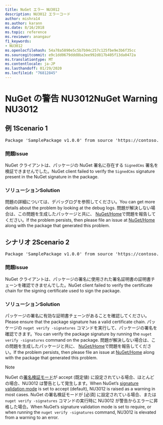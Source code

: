 ```yaml
---
title: NuGet エラー NU3012
description: NU3012 エラーコード
author: mishra14
ms.author: karann
ms.date: 8/16/2018
ms.topic: reference
ms.reviewer: anangaur
f1_keywords:
- NU3012
ms.openlocfilehash: 54a78a5890e5c5b7b94c257c125fbe9e3b6f35cc
ms.sourcegitcommit: e9c1dd0679ddd8ba3ee992d817b405f13da0472a
ms.translationtype: MT
ms.contentlocale: ja-JP
ms.lasthandoff: 01/29/2020
ms.locfileid: "76812845"
---
```

# <a name="nuget-warning-nu3012"></a><span data-ttu-id="17fae-103">NuGet の警告 NU3012</span><span class="sxs-lookup"><span data-stu-id="17fae-103">NuGet Warning NU3012</span></span>

## <a name="scenario-1"></a><span data-ttu-id="17fae-104">例 1</span><span class="sxs-lookup"><span data-stu-id="17fae-104">Scenario 1</span></span>

<pre>Package 'SamplePackage v1.0.0' from source 'https://contoso.com/index.json': The primary signature validation failed.</pre>

### <a name="issue"></a><span data-ttu-id="17fae-105">問題</span><span class="sxs-lookup"><span data-stu-id="17fae-105">Issue</span></span>

<span data-ttu-id="17fae-106">NuGet クライアントは、パッケージの NuGet 署名に存在する `SignedCms` 署名を検証できませんでした。</span><span class="sxs-lookup"><span data-stu-id="17fae-106">NuGet client failed to verify the `SignedCms` signature present in the NuGet signature in the package.</span></span>


### <a name="solution"></a><span data-ttu-id="17fae-107">ソリューション</span><span class="sxs-lookup"><span data-stu-id="17fae-107">Solution</span></span>

<span data-ttu-id="17fae-108">問題の詳細については、デバッグログを参照してください。</span><span class="sxs-lookup"><span data-stu-id="17fae-108">You can get more details about the problem by looking at the debug logs.</span></span> <span data-ttu-id="17fae-109">問題が解決しない場合は、この問題を生成したパッケージと共に、 [NuGet/Home](https://github.com/NuGet/Home/issues)で問題を報告してください。</span><span class="sxs-lookup"><span data-stu-id="17fae-109">If the problem persists, then please file an issue at [NuGet/Home](https://github.com/NuGet/Home/issues) along with the package that generated this problem.</span></span>



## <a name="scenario-2"></a><span data-ttu-id="17fae-110">シナリオ 2</span><span class="sxs-lookup"><span data-stu-id="17fae-110">Scenario 2</span></span>

<pre>Package 'SamplePackage v1.0.0' from source 'https://contoso.com/index.json': The primary signature found a chain building issue:  A certificate chain processed, but terminated in a root certificate which is not trusted by the trust provider.</pre>

### <a name="issue"></a><span data-ttu-id="17fae-111">問題</span><span class="sxs-lookup"><span data-stu-id="17fae-111">Issue</span></span>

<span data-ttu-id="17fae-112">NuGet クライアントは、パッケージの署名に使用された署名証明書の証明書チェーンを確認できませんでした。</span><span class="sxs-lookup"><span data-stu-id="17fae-112">NuGet client failed to verify the certificate chain for the signing certificate used to sign the package.</span></span>


### <a name="solution"></a><span data-ttu-id="17fae-113">ソリューション</span><span class="sxs-lookup"><span data-stu-id="17fae-113">Solution</span></span>

<span data-ttu-id="17fae-114">パッケージの署名に有効な証明書チェーンがあることを確認してください。</span><span class="sxs-lookup"><span data-stu-id="17fae-114">Please ensure that the package signature has a valid certificate chain.</span></span> <span data-ttu-id="17fae-115">パッケージの `nuget verify -signatures` コマンドを実行して、パッケージの署名を確認できます。</span><span class="sxs-lookup"><span data-stu-id="17fae-115">You can verify the package signature by running the `nuget verify -signatures` command on the package.</span></span> <span data-ttu-id="17fae-116">問題が解決しない場合は、この問題を生成したパッケージと共に、 [NuGet/Home](https://github.com/NuGet/Home/issues)で問題を報告してください。</span><span class="sxs-lookup"><span data-stu-id="17fae-116">If the problem persists, then please file an issue at [NuGet/Home](https://github.com/NuGet/Home/issues) along with the package that generated this problem.</span></span>


> [!Note]
> <span data-ttu-id="17fae-117">NuGet の[署名検証モード](../../consume-packages/installing-signed-packages.md#configure-package-signature-requirements)が accept (既定値) に設定されている場合、ほとんどの場合、NU3012 は警告として発生します。</span><span class="sxs-lookup"><span data-stu-id="17fae-117">When NuGet’s [signature validation mode](../../consume-packages/installing-signed-packages.md#configure-package-signature-requirements) is set to accept (default), NU3012 is raised as a warning in most cases.</span></span> <span data-ttu-id="17fae-118">NuGet の署名検証モードが [必須] に設定されている場合、または `nuget verify -signatures` コマンドの実行時に NU3012 が警告からエラーに昇格した場合。</span><span class="sxs-lookup"><span data-stu-id="17fae-118">When NuGet’s signature validation mode is set to require, or when running the `nuget verify -signatures` command, NU3012 is elevated from a warning to an error.</span></span> 
